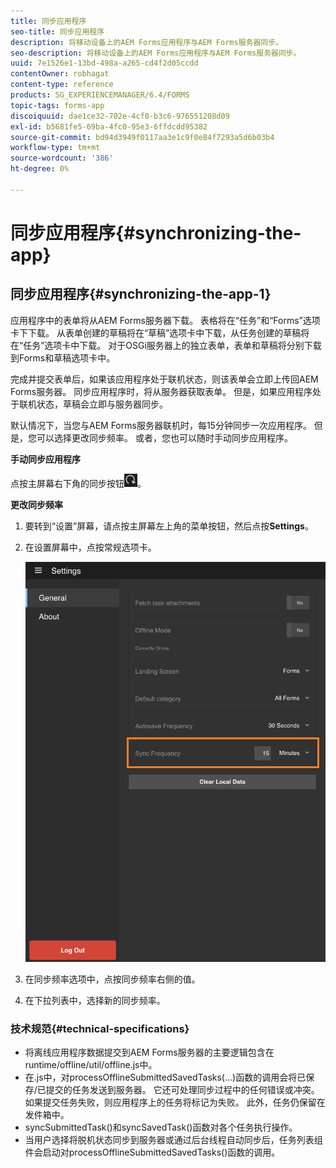 ```yaml
---
title: 同步应用程序
seo-title: 同步应用程序
description: 将移动设备上的AEM Forms应用程序与AEM Forms服务器同步。
seo-description: 将移动设备上的AEM Forms应用程序与AEM Forms服务器同步。
uuid: 7e1526e1-13bd-498a-a265-cd4f2d05ccdd
contentOwner: robhagat
content-type: reference
products: SG_EXPERIENCEMANAGER/6.4/FORMS
topic-tags: forms-app
discoiquuid: dae1ce32-702e-4cf0-b3c6-976551208d09
exl-id: b5681fe5-69ba-4fc0-95e3-6ffdcdd95382
source-git-commit: bd94d3949f0117aa3e1c9f0e84f7293a5d6b03b4
workflow-type: tm+mt
source-wordcount: '386'
ht-degree: 0%

---
```


# 同步应用程序{#synchronizing-the-app}

## 同步应用程序{#synchronizing-the-app-1}

应用程序中的表单将从AEM Forms服务器下载。 表格将在“任务”和“Forms”选项卡下下载。 从表单创建的草稿将在“草稿”选项卡中下载，从任务创建的草稿将在“任务”选项卡中下载。 对于OSGi服务器上的独立表单，表单和草稿将分别下载到Forms和草稿选项卡中。

完成并提交表单后，如果该应用程序处于联机状态，则该表单会立即上传回AEM Forms服务器。 同步应用程序时，将从服务器获取表单。 但是，如果应用程序处于联机状态，草稿会立即与服务器同步。

默认情况下，当您与AEM Forms服务器联机时，每15分钟同步一次应用程序。 但是，您可以选择更改同步频率。 或者，您也可以随时手动同步应用程序。

**手动同步应用程序**

点按主屏幕右下角的同步按钮![sync-app](assets/sync-app.png)。

**更改同步频率**

1. 要转到“设置”屏幕，请点按主屏幕左上角的菜单按钮，然后点按&#x200B;**Settings**。
1. 在设置屏幕中，点按常规选项卡。

   ![“常规设置”窗口中的同步频率设置](assets/gen-settings-1.png)

1. 在同步频率选项中，点按同步频率右侧的值。
1. 在下拉列表中，选择新的同步频率。

### 技术规范{#technical-specifications}

* 将离线应用程序数据提交到AEM Forms服务器的主要逻辑包含在runtime/offline/util/offline.js中。
* 在.js中，对processOfflineSubmittedSavedTasks(...)函数的调用会将已保存/已提交的任务发送到服务器。 它还可处理同步过程中的任何错误或冲突。 如果提交任务失败，则应用程序上的任务将标记为失败。 此外，任务仍保留在发件箱中。
* syncSubmittedTask()和syncSavedTask()函数对各个任务执行操作。
* 当用户选择将脱机状态同步到服务器或通过后台线程自动同步后，任务列表组件会启动对processOfflineSubmittedSavedTasks()函数的调用。
